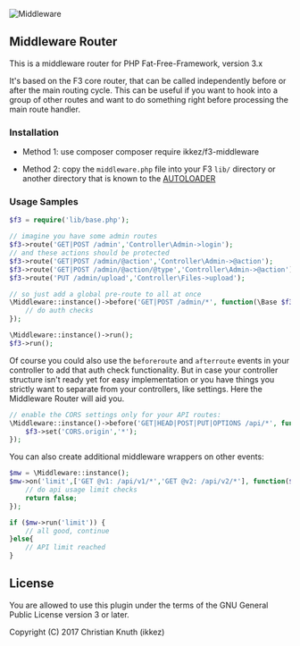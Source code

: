 
![Middleware](https://dl.dropboxusercontent.com/u/3077539/_linked/f3-middleware.png)

## Middleware Router

This is a middleware router for PHP Fat-Free-Framework, version 3.x

It's based on the F3 core router, that can be called independently before or after the main routing cycle.
This can be useful if you want to hook into a group of other routes and want to do something right before processing the main route handler.


### Installation


- Method 1: use composer composer require ikkez/f3-middleware

- Method 2: copy the `middleware.php` file into your F3 `lib/` directory or another directory that is known to the [AUTOLOADER](https://fatfreeframework.com/quick-reference#AUTOLOAD)

### Usage Samples

```php
$f3 = require('lib/base.php');

// imagine you have some admin routes
$f3->route('GET|POST /admin','Controller\Admin->login');
// and these actions should be protected
$f3->route('GET|POST /admin/@action','Controller\Admin->@action');
$f3->route('GET|POST /admin/@action/@type','Controller\Admin->@action');
$f3->route('PUT /admin/upload','Controller\Files->upload');

// so just add a global pre-route to all at once
\Middleware::instance()->before('GET|POST /admin/*', function(\Base $f3, $params, $alias) {
	// do auth checks
});

\Middleware::instance()->run();
$f3->run();
```

Of course you could also use the `beforeroute` and `afterroute` events in your controller to add that auth check functionality. But in case your controller structure isn't ready yet for easy implementation or you have things you strictly want to separate from your controllers, like settings. Here the Middleware Router will aid you.

```php
// enable the CORS settings only for your API routes:
\Middleware::instance()->before('GET|HEAD|POST|PUT|OPTIONS /api/*', function(\Base $f3) {
	$f3->set('CORS.origin','*');
});
```

You can also create additional middleware wrappers on other events:

```php
$mw = \Middleware::instance();
$mw->on('limit',['GET @v1: /api/v1/*','GET @v2: /api/v2/*'], function($f3,$args,$alias) {
	// do api usage limit checks
	return false;
});

if ($mw->run('limit')) {
	// all good, continue
}else{
	// API limit reached
}
```

## License

You are allowed to use this plugin under the terms of the GNU General Public License version 3 or later.

Copyright (C) 2017 Christian Knuth (ikkez)